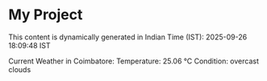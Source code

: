 # My Project

This content is dynamically generated in Indian Time (IST): 2025-09-26 18:09:48 IST


Current Weather in Coimbatore:
Temperature: 25.06 °C
Condition: overcast clouds
